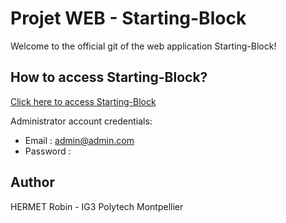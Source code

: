 # Projet WEB - Starting-Block
Welcome to the official git of the web application Starting-Block!

## How to access Starting-Block?

[Click here to access Starting-Block](http://35.173.211.165:8080)

Administrator account credentials: 

- Email : admin@admin.com
- Password : 

## Author

HERMET Robin - IG3 Polytech Montpellier 
